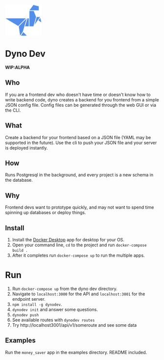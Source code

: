 <img src="/packages/design/dino_blue.png" height="100px" />

# Dyno Dev

**WIP:ALPHA**

## Who 

If you are a frontend dev who doesn't have time or doesn't know how to write backend code, dyno creates a backend for you frontend from a simple JSON config file. Config files can be generated through the web GUI or via the CLI.

## What

Create a backend for your frontend based on a JSON file (YAML may be supported in the future). Use the cli to push your JSON file and your server is deployed instantly. 

## How

Runs Postgresql in the background, and every project is a new schema in the database. 

## Why

Frontend devs want to prototype quickly, and may not want to spend time spinning up databases or deploy things.

## Install

1. Install the [Docker Desktop](https://www.docker.com/products/docker-desktop) app for desktop for your OS.
1. Open your command line, `cd` to the project and run `docker-compose build .`
1. After it completes run `docker-compose up` to run the multiple apps. 

# Run
1. Run `docker-compose up` from the dyno dev directory.
1. Navigate to `localhost:3000` for the API and `localhost:3001` for the endpoint server.
1. `npm install -g dynodev`.
1. `dynodev init` and answer some questions.
1. `dynodev push`
1. See available routes with `dynodev routes`
1. Try http://localhost3001/api/v1/someroute and see some data

## Examples

Run the `money_saver` app in the examples directory. README included.
